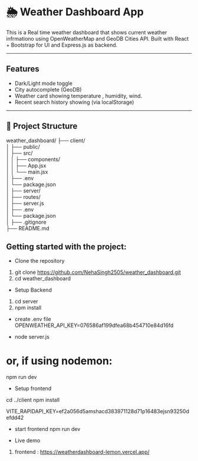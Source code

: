 # 🌦️ Weather Dashboard App

This is a Real time weather dashboard that shows current weather infrmationo using OpenWeatherMap and GeoDB Cities API. 
Built with React + Bootstrap for UI and Express.js as backend.

---

##  Features

-  Dark/Light mode toggle
-  City autocomplete (GeoDB)
-  Weather card showing temperature , humidity, wind.
-  Recent search history showing  (via localStorage)

---

## 📁 Project Structure

weather_dashboard/
├── client/                 
│   ├── public/           
│   ├── src/                
│   │   ├── components/    
│   │   ├── App.jsx         
│   │   └── main.jsx        
│   ├── .env                
│   └── package.json       
│
├── server/                
│   ├── routes/             
│   ├── server.js          
│   ├── .env                
│   └── package.json       
│
├── .gitignore             
├── README.md              

## Getting started with the project:

- Clone the repository
1. git clone https://github.com/NehaSingh2505/weather_dashboard.git
2. cd weather_dashboard

- Setup Backend
1. cd server
2. npm install
 
- create .env file 
 OPENWEATHER_API_KEY=076586af199dfea68b454710e84d16fd

- node server.js
# or, if using nodemon:
npm run dev

- Setup frontend

cd ../client
npm install

VITE_RAPIDAPI_KEY=ef2a056d5amshacd383971128d71p16483ejsn93250defdd42

- start frontend
npm run dev


- Live demo

1. frontend : https://weatherdashboard-lemon.vercel.app/

